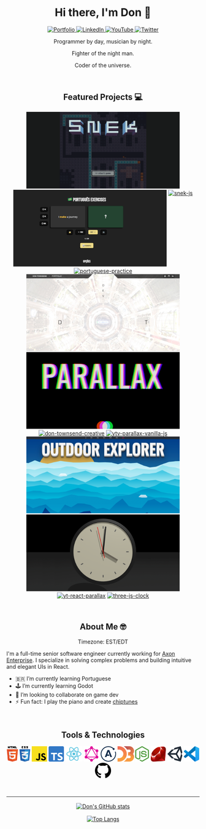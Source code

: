 <h1 align="center">
  <strong>Hi there, I'm Don 👾</strong>
</h1>

<!--
**townofdon/townofdon** is a ✨ _special_ ✨ repository because its `README.md` (this file) appears on your GitHub profile.
-->

<!--
Available themes here: https://github.com/anuraghazra/github-readme-stats/blob/master/themes/README.md#stats
-->

<p align="center">
  <a href="https://dontownsendcreative.com/">
    <img alt="Portfolio" src="https://img.shields.io/badge/PORTFOLIO-ffffff.svg?colorA=ffffff&style=for-the-badge" />
  </a>
  <a href="https://www.linkedin.com/in/townsenddon/">
    <img alt="LinkedIn" src="https://img.shields.io/badge/LINKEDIN-0959aa.svg?colorA=0A66C2&logo=linkedin&style=for-the-badge" />
  </a>
  <a href="https://www.youtube.com/channel/UC0s6jJw80V6-qG9KkUVjXfA">
    <img alt="YouTube" src="https://img.shields.io/badge/YOUTUBE-e60000.svg?colorA=FF0000&logo=youtube&logoColor=white&style=for-the-badge" />
  </a>
  <a href="https://twitter.com/donjuancodes">
    <img alt="Twitter" src="https://img.shields.io/badge/-TWITTER-0e9af1.svg?colorA=1DA1F2&logo=twitter&logoColor=white&style=for-the-badge" />
  </a>
</p>

<p align="center">
Programmer by day, musician by night.
</p>

<p align="center">
Fighter of the night man.
</p>

<p align="center">
Coder of the universe.
</p>

<br/>

<h2 align="center">
  Featured Projects 💻
</h2>

<!--
PROJECTS AUTO-GENERATED
EDIT: config.yml
RUN: npm run build
-->

<p align="center">
  <!-- BEGIN_REPOS -->
  <a href="https://townofdon.github.io/snek-js/" target="_blank" ref="noopener noreferrer"><img alt="snek-js" src="./assets/img/repo/snek-gh-banner.png" width="400" align="bottom"/></a>
  <a href="https://townofdon.github.io/portuguese-practice/" target="_blank" ref="noopener noreferrer"><img alt="portuguese-practice" src="./assets/img/repo/portuguese-exercises.png" width="400" align="bottom"/></a>
  <a href="https://github.com/townofdon/snek-js"><img alt="snek-js" src="https://github-readme-stats.vercel.app/api/pin/?username=townofdon&amp;repo=snek-js&amp;theme=noctis_minimus" align="top"/></a>
  <a href="https://github.com/townofdon/portuguese-practice"><img alt="portuguese-practice" src="https://github-readme-stats.vercel.app/api/pin/?username=townofdon&amp;repo=portuguese-practice&amp;theme=noctis_minimus" align="top"/></a>
  <a href="https://dontownsendcreative.com/" target="_blank" ref="noopener noreferrer"><img alt="don-townsend-creative" src="./assets/img/repo/don-townsend-creative.png" width="400" align="bottom"/></a>
  <a href="https://townofdon.github.io/ytv-parallax-vanilla-js/" target="_blank" ref="noopener noreferrer"><img alt="ytv-parallax-vanilla-js" src="./assets/img/repo/ytv-parallax-vanilla-js.png" width="400" align="bottom"/></a>
  <a href="https://github.com/townofdon/don-townsend-creative"><img alt="don-townsend-creative" src="https://github-readme-stats.vercel.app/api/pin/?username=townofdon&amp;repo=don-townsend-creative&amp;theme=noctis_minimus" align="top"/></a>
  <a href="https://github.com/townofdon/ytv-parallax-vanilla-js"><img alt="ytv-parallax-vanilla-js" src="https://github-readme-stats.vercel.app/api/pin/?username=townofdon&amp;repo=ytv-parallax-vanilla-js&amp;theme=noctis_minimus" align="top"/></a>
  <a href="https://townofdon.github.io/yt-react-parallax" target="_blank" ref="noopener noreferrer"><img alt="yt-react-parallax" src="./assets/img/repo/yt-react-parallax.png" width="400" align="bottom"/></a>
  <a href="https://townofdon.github.io/three-js-clock" target="_blank" ref="noopener noreferrer"><img alt="three-js-clock" src="./assets/img/repo/three-js-clock.png" width="400" align="bottom"/></a>
  <a href="https://github.com/townofdon/yt-react-parallax"><img alt="yt-react-parallax" src="https://github-readme-stats.vercel.app/api/pin/?username=townofdon&amp;repo=yt-react-parallax&amp;theme=noctis_minimus" align="top"/></a>
  <a href="https://github.com/townofdon/three-js-clock"><img alt="three-js-clock" src="https://github-readme-stats.vercel.app/api/pin/?username=townofdon&amp;repo=three-js-clock&amp;theme=noctis_minimus" align="top"/></a>
  
  <!-- END_REPOS -->
</p>

<br />

<h2 align="center">
  About Me 🤓
</h2>

<p align="center">
Timezone: EST/EDT
</p>

I'm a full-time senior software engineer currently working for [Axon Enterprise](https://www.axon.com/). I specialize in solving complex problems and building intuitive and elegant UIs in React.

- 🇧🇷 I’m currently learning Portuguese
- 🕹 I’m currently learning Godot
- 🤙 I’m looking to collaborate on game dev
- ⚡ Fun fact: I play the piano and create [chiptunes](https://mutemapper.bandcamp.com/album/snek-ost)

<br />

<h2 align="center">
Tools & Technologies
</h2>

<!--
TOOLS AUTO-GENERATED
EDIT: config.yml
RUN: npm run build
-->

<p align="center">
  <!-- BEGIN_TOOLS -->
  <a href="https://www.w3.org/html/" target="_blank" ref="noopener noreferrer"><img src="./assets/img/logo/html5.png" alt="Html" height="40" style="max-width: 100%;"/></a>
  <a href="https://www.w3schools.com/css/" target="_blank" ref="noopener noreferrer"><img src="./assets/img/logo/css3.png" alt="CSS" height="40" style="max-width: 100%;"/></a>
  <a href="https://developer.mozilla.org/en-US/docs/Web/JavaScript" target="_blank" ref="noopener noreferrer"><img src="./assets/img/logo/javascript.png" alt="JavaScript" height="40" style="max-width: 100%;"/></a>
  <a href="https://www.typescriptlang.org/" target="_blank" ref="noopener noreferrer"><img src="./assets/img/logo/typescript.png" alt="Typescript" height="40" style="max-width: 100%;"/></a>
  <a href="https://reactjs.org/" target="_blank" ref="noopener noreferrer"><img src="./assets/img/logo/react.png" alt="React" height="40" style="max-width: 100%;"/></a>
  <a href="https://graphql.org/" target="_blank" ref="noopener noreferrer"><img src="./assets/img/logo/graphql.png" alt="GraphQL" height="40" style="max-width: 100%;"/></a>
  <a href="https://www.apollographql.com/docs/react/" target="_blank" ref="noopener noreferrer"><img src="./assets/img/logo/apollo.png" alt="Apollo" height="40" style="max-width: 100%;"/></a>
  <a href="https://d3js.org/" target="_blank" ref="noopener noreferrer"><img src="./assets/img/logo/d3.png" alt="D3" height="40" style="max-width: 100%;"/></a>
  <a href="https://nodejs.org/en/" target="_blank" ref="noopener noreferrer"><img src="./assets/img/logo/nodejs.png" alt="NodeJS" height="40" style="max-width: 100%;"/></a>
  <a href="https://www.ruby-lang.org/en/" target="_blank" ref="noopener noreferrer"><img src="./assets/img/logo/ruby.png" alt="Ruby" height="40" style="max-width: 100%;"/></a>
  <a href="https://unity.com/" target="_blank" ref="noopener noreferrer"><img src="./assets/img/logo/unity.png" alt="Unity" height="40" style="max-width: 100%;"/></a>
  <a href="https://code.visualstudio.com/" target="_blank" ref="noopener noreferrer"><img src="./assets/img/logo/vscode.png" alt="Visual Studio Code" height="40" style="max-width: 100%;"/></a>
  <a href="https://github.com/townofdon" target="_blank" ref="noopener noreferrer"><img src="./assets/img/logo/github.png" alt="Github" height="40" style="max-width: 100%;"/></a>
  
  <!-- END_TOOLS -->
</p>

<br/>

---

<p align="center">
  <a href="https://github.com/townofdon/github-readme-stats">
    <img alt="Don's GitHub stats" src="https://github-readme-stats.vercel.app/api?username=townofdon&show_icons=true&theme=onedark&count_private=true" align="center" />
  </a>
</p>
<p align="center">
  <a href="https://github.com/townofdon/github-readme-stats">
    <img alt="Top Langs" src="https://github-readme-stats.vercel.app/api/top-langs/?username=townofdon&theme=onedark&layout=compact&count_private=true" align="center" />
  </a>
</p>
